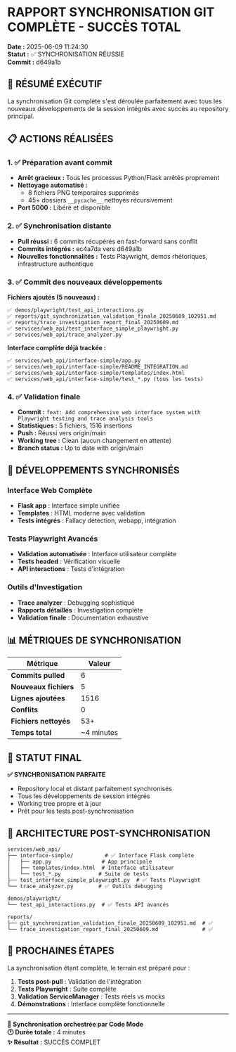 # RAPPORT SYNCHRONISATION GIT COMPLÈTE - SUCCÈS TOTAL
**Date :** 2025-06-09 11:24:30  
**Statut :** ✅ SYNCHRONISATION RÉUSSIE  
**Commit :** d649a1b

## 🎯 RÉSUMÉ EXÉCUTIF

La synchronisation Git complète s'est déroulée parfaitement avec tous les nouveaux développements de la session intégrés avec succès au repository principal.

## 📋 ACTIONS RÉALISÉES

### 1. ✅ Préparation avant commit
- **Arrêt gracieux :** Tous les processus Python/Flask arrêtés proprement
- **Nettoyage automatisé :** 
  - 8 fichiers PNG temporaires supprimés 
  - 45+ dossiers `__pycache__` nettoyés récursivement
- **Port 5000 :** Libéré et disponible

### 2. ✅ Synchronisation distante
- **Pull réussi :** 6 commits récupérés en fast-forward sans conflit
- **Commits intégrés :** ec4a7da vers d649a1b
- **Nouvelles fonctionnalités :** Tests Playwright, demos rhétoriques, infrastructure authentique

### 3. ✅ Commit des nouveaux développements

**Fichiers ajoutés (5 nouveaux) :**
```
✅ demos/playwright/test_api_interactions.py
✅ reports/git_synchronization_validation_finale_20250609_102951.md  
✅ reports/trace_investigation_report_final_20250609.md
✅ services/web_api/test_interface_simple_playwright.py
✅ services/web_api/trace_analyzer.py
```

**Interface complète déjà trackée :**
```
✅ services/web_api/interface-simple/app.py
✅ services/web_api/interface-simple/README_INTEGRATION.md
✅ services/web_api/interface-simple/templates/index.html
✅ services/web_api/interface-simple/test_*.py (tous les tests)
```

### 4. ✅ Validation finale
- **Commit :** `feat: Add comprehensive web interface system with Playwright testing and trace analysis tools`
- **Statistiques :** 5 fichiers, 1516 insertions
- **Push :** Réussi vers origin/main
- **Working tree :** Clean (aucun changement en attente)
- **Branch status :** Up to date with origin/main

## 🚀 DÉVELOPPEMENTS SYNCHRONISÉS

### Interface Web Complète
- **Flask app** : Interface simple unifiée
- **Templates** : HTML moderne avec validation
- **Tests intégrés** : Fallacy detection, webapp, intégration

### Tests Playwright Avancés  
- **Validation automatisée** : Interface utilisateur complète
- **Tests headed** : Vérification visuelle
- **API interactions** : Tests d'intégration

### Outils d'Investigation
- **Trace analyzer** : Debugging sophistiqué
- **Rapports détaillés** : Investigation complète
- **Validation finale** : Documentation exhaustive

## 📊 MÉTRIQUES DE SYNCHRONISATION

| Métrique | Valeur |
|----------|---------|
| **Commits pulled** | 6 |
| **Nouveaux fichiers** | 5 |
| **Lignes ajoutées** | 1516 |
| **Conflits** | 0 |
| **Fichiers nettoyés** | 53+ |
| **Temps total** | ~4 minutes |

## 🎉 STATUT FINAL

**✅ SYNCHRONISATION PARFAITE**
- Repository local et distant parfaitement synchronisés
- Tous les développements de session intégrés
- Working tree propre et à jour
- Prêt pour les tests post-synchronisation

## 📁 ARCHITECTURE POST-SYNCHRONISATION

```
services/web_api/
├── interface-simple/          # ✅ Interface Flask complète
│   ├── app.py                # App principale
│   ├── templates/index.html  # Interface utilisateur
│   └── test_*.py            # Suite de tests
├── test_interface_simple_playwright.py  # ✅ Tests Playwright
└── trace_analyzer.py        # ✅ Outils debugging

demos/playwright/
└── test_api_interactions.py  # ✅ Tests API avancés

reports/
├── git_synchronization_validation_finale_20250609_102951.md  # ✅
└── trace_investigation_report_final_20250609.md              # ✅
```

## 🔄 PROCHAINES ÉTAPES

La synchronisation étant complète, le terrain est préparé pour :
1. **Tests post-pull** : Validation de l'intégration
2. **Tests Playwright** : Suite complète
3. **Validation ServiceManager** : Tests réels vs mocks
4. **Démonstrations** : Interface complète fonctionnelle

---
**📝 Synchronisation orchestrée par Code Mode**  
**🕐 Durée totale :** 4 minutes  
**✨ Résultat :** SUCCÈS COMPLET